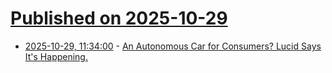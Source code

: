 # [Published on 2025-10-29](index.md)

* [2025-10-29, 11:34:00](https://soylentnews.org/article.pl?sid=25/10/28/2214245&from=rss) - [An Autonomous Car for Consumers? Lucid Says It's Happening.](https://soylentnews.org/article.pl?sid=25/10/28/2214245&from=rss)
